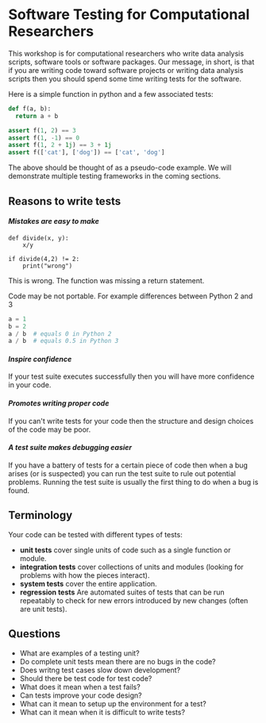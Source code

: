 # Software Testing for Computational Researchers

This workshop is for computational researchers who write data analysis scripts, software tools or software packages. Our message, in short, is that if you are writing code toward software projects or writing data analysis scripts then you should spend some time writing tests for the software.

Here is a simple function in python and a few associated tests:

```python
def f(a, b):
  return a + b

assert f(1, 2) == 3
assert f(1, -1) == 0
assert f(1, 2 + 1j) == 3 + 1j
assert f(['cat'], ['dog']) == ['cat', 'dog']
```

The above should be thought of as a pseudo-code example. We will demonstrate multiple testing frameworks in the coming sections.

## Reasons to write tests

#### *Mistakes are easy to make*


    def divide(x, y):
        x/y
        
    if divide(4,2) != 2:
        print("wrong")
        
This is wrong. The function was missing a return statement.

Code may be not portable. For example differences between Python 2 and 3

```python
a = 1
b = 2
a / b  # equals 0 in Python 2
a / b  # equals 0.5 in Python 3
```

#### *Inspire confidence*

If your test suite executes successfully then you will have more confidence in your code.

#### *Promotes writing proper code*

If you can't write tests for your code then the structure and design choices of the code may be poor.

#### *A test suite makes debugging easier*

If you have a battery of tests for a certain piece of code then when a bug arises (or is suspected) you can run the test suite to rule out potential problems. Running the test suite is usually the first thing to do when a bug is found.


## Terminology

Your code can be tested with different types of tests:

* **unit tests** cover single units of code such as a single function or module.
* **integration tests** cover collections of units and modules (looking for problems with how the pieces interact).
* **system tests** cover the entire application.
* **regression tests** Are automated suites of tests that can be run repeatably to check for new errors introduced by new changes (often are unit tests).

## Questions

* What are examples of a testing unit?
* Do complete unit tests mean there are no bugs in the code?
* Does writng test cases slow down development?
* Should there be test code for test code?
* What does it mean when a test fails?
* Can tests improve your code design?
* What can it mean to setup up the environment for a test?
* What can it mean when it is difficult to write tests?

